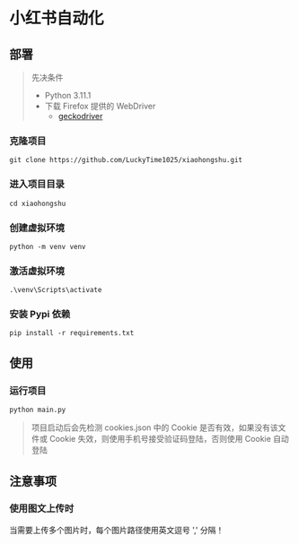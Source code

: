 # 小红书自动化

## 部署

> 先决条件  
> - Python 3.11.1  
> - 下载 Firefox 提供的 WebDriver
>   - [geckodriver](https://github.com/mozilla/geckodriver)

### 克隆项目

```shell
git clone https://github.com/LuckyTime1025/xiaohongshu.git
```

### 进入项目目录

```shell
cd xiaohongshu
```

### 创建虚拟环境

```shell
python -m venv venv
```

### 激活虚拟环境

```shell
.\venv\Scripts\activate
```

### 安装 Pypi 依赖

```shell
pip install -r requirements.txt 
```

## 使用

### 运行项目

```shell
python main.py
```

> 项目启动后会先检测 cookies.json 中的 Cookie 是否有效，如果没有该文件或 Cookie 失效，则使用手机号接受验证码登陆，否则使用 Cookie 自动登陆

## 注意事项

### 使用图文上传时

当需要上传多个图片时，每个图片路径使用英文逗号 ',' 分隔！